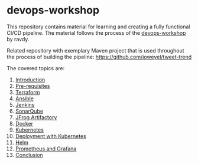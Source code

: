 # devops-workshop

This repository contains material for learning and creating a fully functional CI/CD pipeline. The material follows the process of the [devops-workshop](https://github.com/ravdy/devops-workshop) by ravdy.

Related repository with exemplary Maven project that is used throughout the process of building the pipeline: https://github.com/joweyel/tweet-trend

The covered topics are:
1. [Introduction](Notes/Notes_1_Introduction.md)
2. [Pre-requisites](Notes/Notes_2_PreRequisites.md)
3. [Terraform](Notes/Notes_3_Terraform.md)
4. [Ansible](Notes/Notes_4_Ansible.md)
5. [Jenkins](Notes/Notes_5_Jenkins.md)
6. [SonarQube](Notes/Notes_6_SonarQube.md)
7. [JFrog Artifactory](Notes/Notes_7_JFrog.md)
8. [Docker](Notes/Notes_8_Docker.md)
9. [Kubernetes](Notes/Notes_9_Kubernetes.md)
10. [Deployment with Kubernetes](Notes/Notes_10_Kubernetes_Deployment.md)
11. [Helm](Notes/Notes_11_Helm.md)
12. [Prometheus and Grafana](Notes/Notes_12_Prometheus_Grafana.md)
13. [Conclusion](Notes/Notes_13_Conclusion.md)